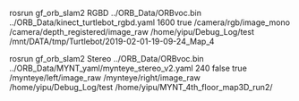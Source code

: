 <!-- rosrun gf_orb_slam2 RGBD ../ORB_Data/ORBvoc.bin ../ORB_Data/kinect_turtlebot_rgbd.yaml 300 true /camera/rgb/image_mono /camera/depth_registered/image_raw /home/yipu/Debug_Log/test -->

rosrun gf_orb_slam2 RGBD ../ORB_Data/ORBvoc.bin ../ORB_Data/kinect_turtlebot_rgbd.yaml 1600 true /camera/rgb/image_mono /camera/depth_registered/image_raw /home/yipu/Debug_Log/test /mnt/DATA/tmp/Turtlebot/2019-02-01-19-09-24_Map_4

<!-- rosrun gf_orb_slam2 Stereo ../ORB_Data/ORBvoc.bin ../ORB_Data/mynteye_stereo.yaml 1600 false true /mynteye/left/image_raw /mynteye/right/image_raw /home/yipu/Debug_Log/test /home/yipu/Debug_Log/test_Map/ -->

rosrun gf_orb_slam2 Stereo ../ORB_Data/ORBvoc.bin ../ORB_Data/MYNT_yaml/mynteye_stereo_v2.yaml 240 false true /mynteye/left/image_raw /mynteye/right/image_raw /home/yipu/Debug_Log/test /home/yipu/MYNT_4th_floor_map3D_run2/